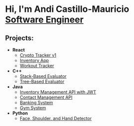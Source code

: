 <h1>Hi, I'm Andi Castillo-Mauricio <br/><a href="https://www.linkedin.com/in/andi-castillo">Software Engineer</a></h1>

<h2>Projects:</h2>

- <b>React</b>
  - [Crypto Tracker v1](https://github.com/Andi-Cast/CryptoTrackerApp1.0)
  - [Inventory App](https://github.com/Andi-Cast/inventory-app)
  - [Workout Tracker](https://github.com/Andi-Cast/WorkoutTracker)
- <b>C++</b>
  - [Stack-Based Evaluator](https://github.com/Andi-Cast/Stack_Based_Evaluator/tree/main)
  - [Tree-Based Evaluator](https://github.com/Andi-Cast/Binary_Tree_Evaluator)
- <b>Java</b>
  - [Inventory Management API with JWT](https://github.com/Andi-Cast/inventory-app-api)
  - [Contact Management API](https://github.com/Andi-Cast/contact-api)
  - [Banking System](https://github.com/Andi-Cast/BankingSystem)
  - [Gym System](https://github.com/Andi-Cast/GymSystem)
- <b>Python</b>
  - [Face, Shoulder, and Hand Detector](https://github.com/Andi-Cast/Hand_Face_Shoulder_Detector)


